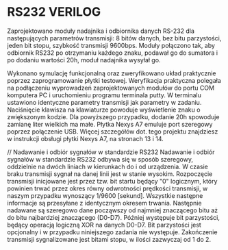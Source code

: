 # RS232 VERILOG
Zaprojektowano moduły nadajnika i odbiornika danych RS-232 dla następujących parametrów transmisji: 8 bitów danych, bez bitu parzystości, jeden bit stopu, szybkość transmisji 9600bps. Moduły połączono tak, aby odbiornik RS232 po otrzymaniu każdego znaku, podawał go do sumatora i po dodaniu wartości 20h, moduł nadajnika wysyłał go.

Wykonano symulację funkcjonalną oraz zweryfikowano układ praktycznie poprzez zaprogramowanie płytki testowej. Weryfikacja praktyczna polegała na podłączeniu wyprowadzeń zaprojektowanych modułów do portu COM komputera PC i uruchomieniu programu terminala putty.
W terminalu ustawiono identyczne parametry transmisji jak parametry w zadaniu. Naciśnięcie klawisza na klawiaturze powoduje wyświetlenie znaku o zwiększonym kodzie. Dla powyższego przypadku, dodanie 20h spowoduje zamianę liter wielkich ma małe.
Płytka Nexys A7 emuluje port szeregowy poprzez połączenie USB. Więcej szczegółów dot. tego projektu znajdziesz w instrukcji obsługi płytki Nexys A7, na stronach 13 i 14.

//
Nadawanie i odbiór sygnałów w standardzie RS232 Nadawanie i odbiór sygnałów w standardzie RS232 odbywa się w sposób szeregowy, oddzielnie na dwóch liniach w kierunkach do i od urządzenia. W czasie braku transmisji sygnał na danej linii jest w stanie wysokim. Rozpoczęcie transmisji inicjowane jest przez tzw. bit startu będący "0" logicznym, który powinien trwać przez okres równy odwrotności prędkości transmisji, w naszym przypadku wynoszący 1/9600 [sekund]. Wszystkie następne informacje są przesyłane z identycznym okresem trwania. Następnie nadawane są szeregowo dane począwszy od najmniej znaczącego bitu aż do bitu najbardziej znaczącego (D0-D7). Później występuje bit parzystości, będący operacją logiczną XOR na danych D0-D7. Bit parzystości jest opcjonalny i w przypadku niniejszego zadania nie występuje. Zakończenie transmisji sygnalizowane jest bitami stopu, w ilości zazwyczaj od 1 do 2.

